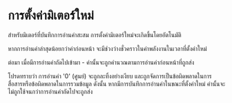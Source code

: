# การตั้งค่ามิเตอร์ใหม่

สำหรับมิเตอร์ที่บันทึกการอ่านค่าสะสม การตั้งค่ามิเตอร์ใหม่จะเกิดขึ้นโดยอัตโนมัติ

หากการอ่านค่าล่าสุดน้อยกว่าค่าก่อนหน้า จะมีช่วงว่างชั่วคราวในค่าพลังงานในเวลาที่ตั้งค่าใหม่

ต่อมา เมื่อมีการอ่านค่าถัดไปเข้ามา - ค่านั้นจะถูกคำนวณตามการอ่านค่าก่อนหน้าที่ถูกส่ง

โปรดทราบว่า การอ่านค่า '0' (ศูนย์) จะถูกละทิ้งอย่างเงียบ และถูกจัดการเป็นข้อผิดพลาดในการสื่อสารหรือข้อผิดพลาดในการรวมข้อมูล ดังนั้น หากมีการบันทึกการอ่านค่าในขณะที่ตั้งค่าใหม่ ค่านั้นจะไม่ถูกใช้จนกว่าการอ่านค่าถัดไปจะถูกส่ง